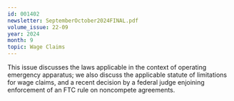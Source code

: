 ```yaml
---
id: 001402
newsletter: SeptemberOctober2024FINAL.pdf
volume_issue: 22-09
year: 2024
month: 9
topic: Wage Claims
---
```


This issue discusses the laws applicable in the context of operating emergency apparatus; we also discuss the applicable statute of limitations for wage claims, and a recent decision by a federal judge enjoining enforcement of an FTC rule on noncompete agreements.